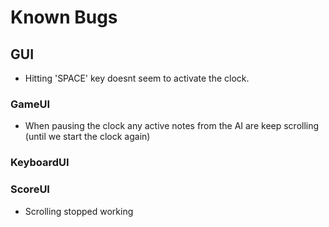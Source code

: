 # Known Bugs

## GUI
- Hitting 'SPACE' key doesnt seem to activate the clock. 
### GameUI
- When pausing the clock any active notes from the AI are keep scrolling (until we start the clock again)
### KeyboardUI

### ScoreUI
- Scrolling stopped working
